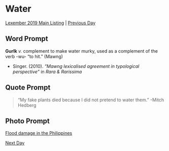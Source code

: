 # Water
[Lexember 2019 Main Listing](_prompts/r-conlangs/lexember/2019/toc_lex19.md) | [Previous Day](_prompts/r-conlangs/lexember/2019/prompts/w3/21.md)

## Word Prompt

**Gurlk** _v._ complement to make water murky, used as a complement of the verb -wu- “to hit.” (Mawng)

+ Singer. (2010). _”Mawng lexicalised agreement in typological perspective”_ in _Rara & Rarissima_

## Quote Prompt

> “My fake plants died because I did not pretend to water them.” -Mitch Hedberg

## Photo Prompt

[Flood damage in the Philippines](https://commons.wikimedia.org/wiki/File:Flash_flood_damage_in_Mindanao,_Philippines,_March_2012.jpg)

[Next Day](_prompts/r-conlangs/lexember/2019/prompts/w4/23.md)
